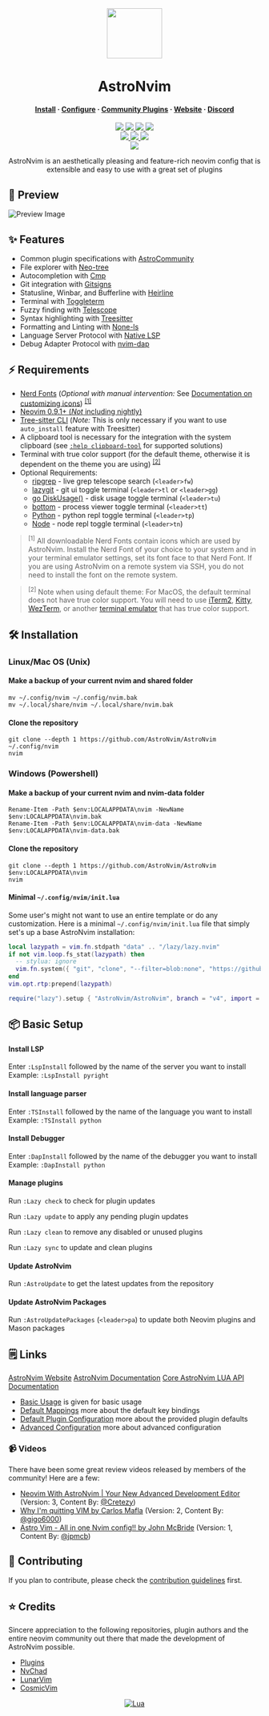 <div align="center" id="madewithlua">
    <img src="https://astronvim.com/logo/astronvim.svg" width="110", height="100">
</div>

<h1 align="center">AstroNvim</h1>

<h4 align="center">
  <a href="https://docs.astronvim.com/#-installation">Install</a>
  ·
  <a href="https://docs.astronvim.com/#-configuration">Configure</a>
  ·
  <a href="https://github.com/AstroNvim/astrocommunity">Community Plugins</a>
  ·
  <a href="https://astronvim.com">Website</a>
  ·
  <a href="https://discord.astronvim.com">Discord</a>
</h4>

<p align="center">
    <a href="https://github.com/AstroNvim/AstroNvim/pulse">
      <img src="https://img.shields.io/github/last-commit/AstroNvim/AstroNvim?style=for-the-badge&logo=github&color=7dc4e4&logoColor=D9E0EE&labelColor=302D41"/>
    </a>
    <a href="https://github.com/AstroNvim/AstroNvim/releases/latest">
      <img src="https://img.shields.io/github/v/release/AstroNvim/AstroNvim?style=for-the-badge&logo=gitbook&color=8bd5ca&logoColor=D9E0EE&labelColor=302D41"/>
    </a>
    <a href="https://github.com/AstroNvim/AstroNvim/stargazers">
      <img src="https://img.shields.io/github/stars/AstroNvim/AstroNvim?style=for-the-badge&logo=apachespark&color=eed49f&logoColor=D9E0EE&labelColor=302D41"/>
    </a>
    <img src="https://img.shields.io/endpoint?url=https://waka.mehalter.com/api/compat/shields/v1/mehalter/interval:any/label:AstroNvim&style=for-the-badge&label=wakatime&logo=wakatime&color=a6da95&logoColor=D9E0EE&labelColor=302D41"/>
    <br>
    <a href="https://www.twitter.com/AstroNvim">
      <img src="https://img.shields.io/badge/@AstroNvim-e05d44?style=for-the-badge&logo=twitter&color=fab387&logoColor=D9E0EE&labelColor=302D41"/>
    </a>
    <a href="https://hachyderm.io/@AstroNvim">
      <img src="https://img.shields.io/badge/@AstroNvim-e05d44?domain=https%3A%2F%2Fhachyderm.io&style=for-the-badge&logo=mastodon&color=eebebe&logoColor=D9E0EE&labelColor=302D41"/>
    </a>
    <a href="https://www.reddit.com/r/AstroNvim/">
      <img src="https://img.shields.io/badge/%2Fr%2FAstroNvim-e05d44?style=for-the-badge&logo=reddit&color=ee99a0&logoColor=D9E0EE&labelColor=302D41"/>
    </a>
    <br>
    <a href="https://discord.astronvim.com">
      <img src="https://img.shields.io/discord/939594913560031363?style=for-the-badge&logo=discord&color=cba6f7&logoColor=D9E0EE&labelColor=302D41"/>
    </a>
</p>

<p align="center">
AstroNvim is an aesthetically pleasing and feature-rich neovim config that is extensible and easy to use with a great set of plugins
</p>

## 🌟 Preview

![Preview Image](https://astronvim.com/themes/overview.png)

## ✨ Features

- Common plugin specifications with [AstroCommunity](https://github.com/AstroNvim/astrocommunity)
- File explorer with [Neo-tree](https://github.com/nvim-neo-tree/neo-tree.nvim)
- Autocompletion with [Cmp](https://github.com/hrsh7th/nvim-cmp)
- Git integration with [Gitsigns](https://github.com/lewis6991/gitsigns.nvim)
- Statusline, Winbar, and Bufferline with [Heirline](https://github.com/rebelot/heirline.nvim)
- Terminal with [Toggleterm](https://github.com/akinsho/toggleterm.nvim)
- Fuzzy finding with [Telescope](https://github.com/nvim-telescope/telescope.nvim)
- Syntax highlighting with [Treesitter](https://github.com/nvim-treesitter/nvim-treesitter)
- Formatting and Linting with [None-ls](https://github.com/nvimtools/none-ls.nvim)
- Language Server Protocol with [Native LSP](https://github.com/neovim/nvim-lspconfig)
- Debug Adapter Protocol with [nvim-dap](https://github.com/mfussenegger/nvim-dap)

## ⚡ Requirements

- [Nerd Fonts](https://www.nerdfonts.com/font-downloads) (_Optional with manual intervention:_ See [Documentation on customizing icons](https://docs.astronvim.com/Recipes/icons)) <sup>[[1]](#1)</sup>
- [Neovim 0.9.1+ (_Not_ including nightly)](https://github.com/neovim/neovim/releases/tag/stable)
- [Tree-sitter CLI](https://github.com/tree-sitter/tree-sitter/blob/master/cli/README.md) (_Note:_ This is only necessary if you want to use `auto_install` feature with Treesitter)
- A clipboard tool is necessary for the integration with the system clipboard (see [`:help clipboard-tool`](https://neovim.io/doc/user/provider.html#clipboard-tool) for supported solutions)
- Terminal with true color support (for the default theme, otherwise it is dependent on the theme you are using) <sup>[[2]](#2)</sup>
- Optional Requirements:
  - [ripgrep](https://github.com/BurntSushi/ripgrep) - live grep telescope search (`<leader>fw`)
  - [lazygit](https://github.com/jesseduffield/lazygit) - git ui toggle terminal (`<leader>tl` or `<leader>gg`)
  - [go DiskUsage()](https://github.com/dundee/gdu) - disk usage toggle terminal (`<leader>tu`)
  - [bottom](https://github.com/ClementTsang/bottom) - process viewer toggle terminal (`<leader>tt`)
  - [Python](https://www.python.org/) - python repl toggle terminal (`<leader>tp`)
  - [Node](https://nodejs.org/en/) - node repl toggle terminal (`<leader>tn`)

> <sup id="1">[1]</sup> All downloadable Nerd Fonts contain icons which are used by AstroNvim. Install the Nerd Font of your choice to your system and in your terminal emulator settings, set its font face to that Nerd Font. If you are using AstroNvim on a remote system via SSH, you do not need to install the font on the remote system.

> <sup id="2">[2]</sup> Note when using default theme: For MacOS, the default terminal does not have true color support. You will need to use [iTerm2](https://iterm2.com/), [Kitty](https://sw.kovidgoyal.net/kitty/), [WezTerm](https://wezfurlong.org/wezterm/), or another [terminal emulator](https://gist.github.com/XVilka/8346728#terminal-emulators) that has true color support.

## 🛠️ Installation

### Linux/Mac OS (Unix)

#### Make a backup of your current nvim and shared folder

```shell
mv ~/.config/nvim ~/.config/nvim.bak
mv ~/.local/share/nvim ~/.local/share/nvim.bak
```

#### Clone the repository

```shell
git clone --depth 1 https://github.com/AstroNvim/AstroNvim ~/.config/nvim
nvim
```

### Windows (Powershell)

#### Make a backup of your current nvim and nvim-data folder

```pwsh
Rename-Item -Path $env:LOCALAPPDATA\nvim -NewName $env:LOCALAPPDATA\nvim.bak
Rename-Item -Path $env:LOCALAPPDATA\nvim-data -NewName $env:LOCALAPPDATA\nvim-data.bak
```

#### Clone the repository

```pwsh
git clone --depth 1 https://github.com/AstroNvim/AstroNvim $env:LOCALAPPDATA\nvim
nvim
```

#### Minimal `~/.config/nvim/init.lua`

Some user's might not want to use an entire template or do any customization. Here is a minimal `~/.config/nvim/init.lua` file that simply set's up a base AstroNvim installation:

```lua
local lazypath = vim.fn.stdpath "data" .. "/lazy/lazy.nvim"
if not vim.loop.fs_stat(lazypath) then
  -- stylua: ignore
  vim.fn.system({ "git", "clone", "--filter=blob:none", "https://github.com/folke/lazy.nvim.git", "--branch=stable", lazypath })
end
vim.opt.rtp:prepend(lazypath)

require("lazy").setup { "AstroNvim/AstroNvim", branch = "v4", import = "astronvim.plugins" }
```

## 📦 Basic Setup

#### Install LSP

Enter `:LspInstall` followed by the name of the server you want to install<br>
Example: `:LspInstall pyright`

#### Install language parser

Enter `:TSInstall` followed by the name of the language you want to install<br>
Example: `:TSInstall python`

#### Install Debugger

Enter `:DapInstall` followed by the name of the debugger you want to install<br>
Example: `:DapInstall python`

#### Manage plugins

Run `:Lazy check` to check for plugin updates

Run `:Lazy update` to apply any pending plugin updates

Run `:Lazy clean` to remove any disabled or unused plugins

Run `:Lazy sync` to update and clean plugins

#### Update AstroNvim

Run `:AstroUpdate` to get the latest updates from the repository<br>

#### Update AstroNvim Packages

Run `:AstroUpdatePackages` (`<leader>pa`) to update both Neovim plugins and Mason packages

## 🗒️ Links

[AstroNvim Website](https://astronvim.com)
[AstroNvim Documentation](https://docs.astronvim.com)
[Core AstroNvim LUA API Documentation](https://api.astronvim.com)

- [Basic Usage](https://docs.astronvim.com/basic-usage/walkthrough) is given for basic usage
- [Default Mappings](https://docs.astronvim.com/basic-usage/mappings) more about the default key bindings
- [Default Plugin Configuration](https://docs.astronvim.com/configuration/plugin_defaults) more about the provided plugin defaults
- [Advanced Configuration](https://docs.astronvim.com/configuration/config_options) more about advanced configuration

### 📹 Videos

There have been some great review videos released by members of the community! Here are a few:

- [Neovim With AstroNvim | Your New Advanced Development Editor](https://www.youtube.com/watch?v=GEHPiZ10gOk) (Version: 3, Content By: [@Cretezy](https://github.com/Cretezy))
- [Why I'm quitting VIM by Carlos Mafla](https://www.youtube.com/watch?v=71GDopdc9rw) (Version: 2, Content By: [@gigo6000](https://github.com/gigo6000))
- [Astro Vim - All in one Nvim config!! by John McBride](https://www.youtube.com/watch?v=JQLZ7NJRTEo) (Version: 1, Content By: [@jpmcb](https://github.com/jpmcb))

## 🚀 Contributing

If you plan to contribute, please check the [contribution guidelines](https://github.com/AstroNvim/.github/blob/main/CONTRIBUTING.md) first.

## ⭐ Credits

Sincere appreciation to the following repositories, plugin authors and the entire neovim community out there that made the development of AstroNvim possible.

- [Plugins](https://docs.astronvim.com/acknowledgements#plugins-used-in-astronvim)
- [NvChad](https://github.com/NvChad/NvChad)
- [LunarVim](https://github.com/LunarVim)
- [CosmicVim](https://github.com/CosmicNvim/CosmicNvim)

<div align="center" id="madewithlua">

[![Lua](https://img.shields.io/badge/Made%20with%20Lua-blue.svg?style=for-the-badge&logo=lua)](https://lua.org)

</div>
